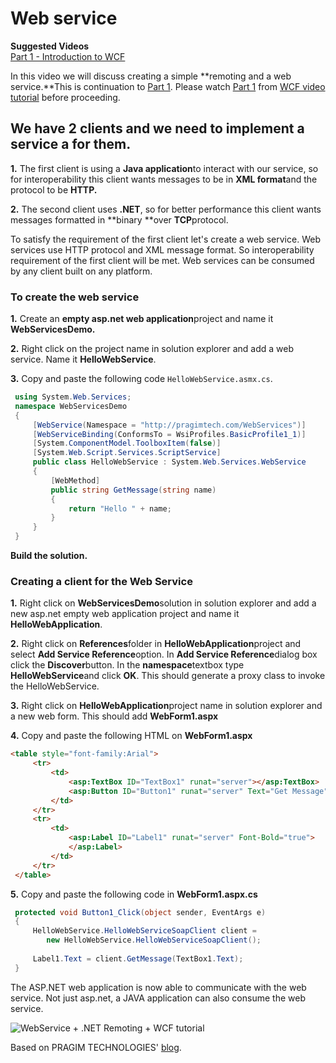 # Web service 

**Suggested Videos** \
 [Part 1 - Introduction to WCF](http://csharp-video-tutorials.blogspot.com/2013/11/part-1-introduction-to-wcf.html)

In this video we will discuss creating a simple **remoting and a web
service.**This is continuation to [Part
1](http://csharp-video-tutorials.blogspot.com/2013/11/part-1-introduction-to-wcf.html).
Please watch [Part
1](http://csharp-video-tutorials.blogspot.com/2013/11/part-1-introduction-to-wcf.html)
from [WCF video
tutorial](http://www.youtube.com/playlist?list=PL6n9fhu94yhVxEyaRMaMN_-qnDdNVGsL1)
before proceeding. 

## We have 2 clients and we need to implement a service a for them.
**1.** The first client is using a **Java application**to interact with
our service, so for interoperability this client wants messages to be in
**XML format**and the protocol to be **HTTP.**

**2.** The second client uses **.NET**, so for better performance this
client wants messages formatted in **binary **over **TCP**protocol.
 
To satisfy the requirement of the first client let's create a web
service. Web services use HTTP protocol and XML message format. So
interoperability requirement of the first client will be met. Web
services can be consumed by any client built on any platform.

### To create the web service
**1.** Create an **empty asp.net web application**project and name it
**WebServicesDemo.**

**2.** Right click on the project name in solution explorer and add a web
service. Name it **HelloWebService**.

**3.** Copy and paste the following code ```HelloWebService.asmx.cs```.
```C#
 using System.Web.Services;
 namespace WebServicesDemo
 {
     [WebService(Namespace = "http://pragimtech.com/WebServices")]
     [WebServiceBinding(ConformsTo = WsiProfiles.BasicProfile1_1)]
     [System.ComponentModel.ToolboxItem(false)]
     [System.Web.Script.Services.ScriptService]
     public class HelloWebService : System.Web.Services.WebService
     {
         [WebMethod]
         public string GetMessage(string name)
         {
             return "Hello " + name;
         }
     }
 }
```
 **Build the solution.**
 
### Creating a client for the Web Service

**1.** Right click on **WebServicesDemo**solution in solution explorer
and add a new asp.net empty web application project and name it
**HelloWebApplication**.

**2.** Right click on **References**folder in
**HelloWebApplication**project and select **Add Service
Reference**option. In **Add Service Reference**dialog box click the
**Discover**button. In the **namespace**textbox type
**HelloWebService**and click **OK**. This should generate a proxy class
to invoke the HelloWebService.

**3.** Right click on **HelloWebApplication**project name in solution
explorer and a new web form. This should add **WebForm1.aspx**

**4.** Copy and paste the following HTML on **WebForm1.aspx**

```html 
<table style="font-family:Arial">
     <tr>
         <td>
             <asp:TextBox ID="TextBox1" runat="server"></asp:TextBox>
             <asp:Button ID="Button1" runat="server" Text="Get Message" onclick="Button1\_Click" />
         </td>
     </tr>
     <tr>
         <td>
             <asp:Label ID="Label1" runat="server" Font-Bold="true">
             </asp:Label>
         </td>        
     </tr>
 </table>
```
 **5.** Copy and paste the following code in **WebForm1.aspx.cs**
```c#
 protected void Button1_Click(object sender, EventArgs e)
 {
     HelloWebService.HelloWebServiceSoapClient client = 
		new HelloWebService.HelloWebServiceSoapClient();
 
     Label1.Text = client.GetMessage(TextBox1.Text);
 }
 ```
 The ASP.NET web application is now able to communicate with the web
service. Not just asp.net, a JAVA application can also consume the web
service.
 
![WebService + .NET Remoting + WCF tutorial](https://www.youtube.com/watch?v=3Qt7TTS1u4A&list=PL6n9fhu94yhVxEyaRMaMN_-qnDdNVGsL1&index=2)

Based on PRAGIM TECHNOLOGIES' [blog](http://csharp-video-tutorials.blogspot.cz/).
